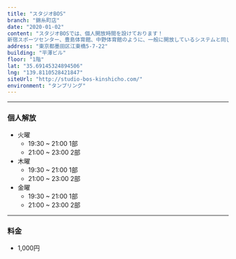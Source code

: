 ```yaml
---
title: "スタジオBOS"
branch: "錦糸町店"
date: "2020-01-02"
content: "スタジオBOSでは、個人開放時間を設けております！
新宿スポーツセンター、豊島体育館、中野体育館のように、一般に開放しているシステムと同じです。もっと少人数の場所でじっくり練習したい方、 各体育館の開放時間や曜日にスケジュールが合わない方、 タンブリングバーンで練習してみたい方など是非ご利用下さい。"
address: "東京都墨田区江東橋5-7-22"
building: "平澤ビル"
floor: "1階"
lat: "35.69145324894506"
lng: "139.8110528421847"
siteUrl: "http://studio-bos-kinshicho.com/"
environment: "タンブリング"
---
```


---
### 個人解放
- 火曜 
    - 19:30 ~ 21:00 1部
    - 21:00 ~ 23:00 2部
- 木曜 
    - 19:30 ~ 21:00 1部
    - 21:00 ~ 23:00 2部
- 金曜
    - 19:30 ~ 21:00 1部
    - 21:00 ~ 23:00 2部

---
### 料金
- 1,000円